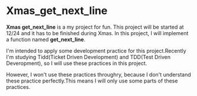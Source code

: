 # Xmas_get_next_line

**Xmas get_next_line** is a my project for fun. This project will be started at 12/24 and it has to be finished during Xmas.
In this project, I will implement a function named **get_next_line**.

I'm intended to apply some development practice for this project.Recently I'm studying Tidd(Ticket Driven Development) and TDD(Test Driven Deveropment), so I will use these practices in this project.

However, I won't use these practices throughry, because I don't understand these practice perfectly.This means I will only use some parts of these practices.  
